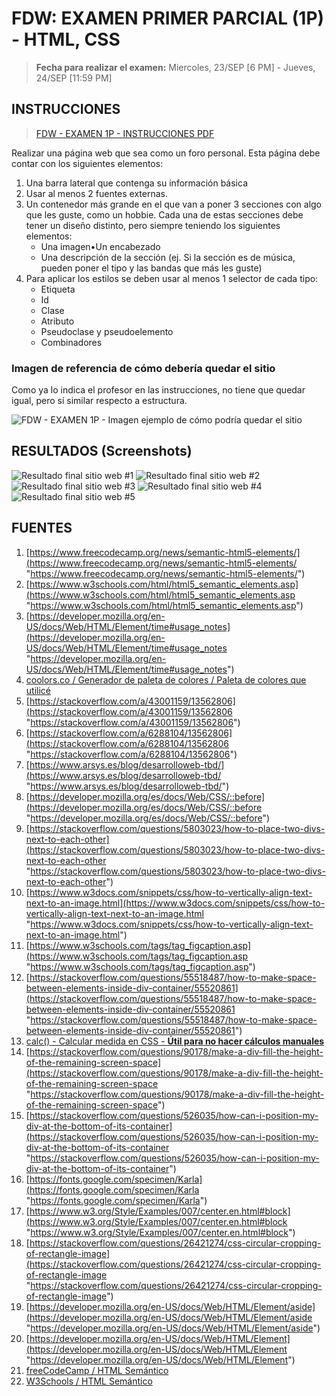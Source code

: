 # FDW: EXAMEN PRIMER PARCIAL (1P) - HTML, CSS

> **Fecha para realizar el examen:** Miercoles, 23/SEP [6 PM] - Jueves, 24/SEP
> [11:59 PM]

## INSTRUCCIONES

> [FDW - EXAMEN 1P - INSTRUCCIONES PDF](FDW_1P%20-%20INSTRUCCIONES%20Primer%20Examen%20Parcial%20-%2023-SEP-2021.pdf "FDW - EXAMEN 1P - INSTRUCCIONES PDF")

Realizar una página web que sea como un foro personal. Esta página debe contar
con los siguientes elementos:

1. Una barra lateral que contenga su información básica
2. Usar al menos 2 fuentes externas.
3. Un contenedor más grande en el que van a poner 3 secciones con algo que les
   guste, como un hobbie. Cada una de estas secciones debe tener un diseño
   distinto, pero siempre teniendo los siguientes elementos:
   - Una imagen•Un encabezado
   - Una descripción de la sección (ej. Si la sección es de música, pueden poner
     el tipo y las bandas que más les guste)
4. Para aplicar los estilos se deben usar al menos 1 selector de cada tipo:
   - Etiqueta
   - Id
   - Clase
   - Atributo
   - Pseudoclase y pseudoelemento
   - Combinadores

### Imagen de referencia de cómo debería quedar el sitio

Como ya lo indica el profesor en las instrucciones, no tiene que quedar igual,
pero sí similar respecto a estructura.

![FDW - EXAMEN 1P - Imagen ejemplo de cómo podría quedar el sitio](FDW_1P_ImagenEjemploResultadoProfe_Web%201920%20–%201.png "FDW - EXAMEN 1P - Imagen ejemplo de cómo podría quedar el sitio")

## RESULTADOS (Screenshots)

![Resultado final sitio web #1](SS_RESULTADOS/FDW_Ex1P_RESULTADOS-1.jpeg "Resultado final sitio web #1")
![Resultado final sitio web #2](SS_RESULTADOS/FDW_Ex1P_RESULTADOS-2.jpeg "Resultado final sitio web #2")
![Resultado final sitio web #3](SS_RESULTADOS/FDW_Ex1P_RESULTADOS-3.jpeg "Resultado final sitio web #3")
![Resultado final sitio web #4](SS_RESULTADOS/FDW_Ex1P_RESULTADOS-4.jpeg "Resultado final sitio web #4")
![Resultado final sitio web #5](SS_RESULTADOS/FDW_Ex1P_RESULTADOS-5.jpeg "Resultado final sitio web #5")

## FUENTES

1. [https://www.freecodecamp.org/news/semantic-html5-elements/](https://www.freecodecamp.org/news/semantic-html5-elements/ "https://www.freecodecamp.org/news/semantic-html5-elements/")
1. [https://www.w3schools.com/html/html5_semantic_elements.asp](https://www.w3schools.com/html/html5_semantic_elements.asp "https://www.w3schools.com/html/html5_semantic_elements.asp")
1. [https://developer.mozilla.org/en-US/docs/Web/HTML/Element/time#usage_notes](https://developer.mozilla.org/en-US/docs/Web/HTML/Element/time#usage_notes "https://developer.mozilla.org/en-US/docs/Web/HTML/Element/time#usage_notes")
1. [coolors.co / Generador de paleta de colores / Paleta de colores que utilicé](https://coolors.co/ececec-ad7a99-253d5b-17a398-fc814a-fc8c5a-1f0200 "coolors.co / Generador de paleta de colores / Paleta de colores que utilicé")
1. [https://stackoverflow.com/a/43001159/13562806](https://stackoverflow.com/a/43001159/13562806 "https://stackoverflow.com/a/43001159/13562806")
1. [https://stackoverflow.com/a/6288104/13562806](https://stackoverflow.com/a/6288104/13562806 "https://stackoverflow.com/a/6288104/13562806")
1. [https://www.arsys.es/blog/desarrolloweb-tbd/](https://www.arsys.es/blog/desarrolloweb-tbd/ "https://www.arsys.es/blog/desarrolloweb-tbd/")
1. [https://developer.mozilla.org/es/docs/Web/CSS/::before](https://developer.mozilla.org/es/docs/Web/CSS/::before "https://developer.mozilla.org/es/docs/Web/CSS/::before")
1. [https://stackoverflow.com/questions/5803023/how-to-place-two-divs-next-to-each-other](https://stackoverflow.com/questions/5803023/how-to-place-two-divs-next-to-each-other "https://stackoverflow.com/questions/5803023/how-to-place-two-divs-next-to-each-other")
1. [https://www.w3docs.com/snippets/css/how-to-vertically-align-text-next-to-an-image.html](https://www.w3docs.com/snippets/css/how-to-vertically-align-text-next-to-an-image.html "https://www.w3docs.com/snippets/css/how-to-vertically-align-text-next-to-an-image.html")
1. [https://www.w3schools.com/tags/tag_figcaption.asp](https://www.w3schools.com/tags/tag_figcaption.asp "https://www.w3schools.com/tags/tag_figcaption.asp")
1. [https://stackoverflow.com/questions/55518487/how-to-make-space-between-elements-inside-div-container/55520861](https://stackoverflow.com/questions/55518487/how-to-make-space-between-elements-inside-div-container/55520861 "https://stackoverflow.com/questions/55518487/how-to-make-space-between-elements-inside-div-container/55520861")
1. [calc() - Calcular medida en CSS - **Útil para no hacer cálculos manuales**](https://stackoverflow.com/a/33444984/13562806 "https://stackoverflow.com/a/33444984/13562806")
1. [https://stackoverflow.com/questions/90178/make-a-div-fill-the-height-of-the-remaining-screen-space](https://stackoverflow.com/questions/90178/make-a-div-fill-the-height-of-the-remaining-screen-space "https://stackoverflow.com/questions/90178/make-a-div-fill-the-height-of-the-remaining-screen-space")
1. [https://stackoverflow.com/questions/526035/how-can-i-position-my-div-at-the-bottom-of-its-container](https://stackoverflow.com/questions/526035/how-can-i-position-my-div-at-the-bottom-of-its-container "https://stackoverflow.com/questions/526035/how-can-i-position-my-div-at-the-bottom-of-its-container")
1. [https://fonts.google.com/specimen/Karla](https://fonts.google.com/specimen/Karla "https://fonts.google.com/specimen/Karla")
1. [https://www.w3.org/Style/Examples/007/center.en.html#block](https://www.w3.org/Style/Examples/007/center.en.html#block "https://www.w3.org/Style/Examples/007/center.en.html#block")
1. [https://stackoverflow.com/questions/26421274/css-circular-cropping-of-rectangle-image](https://stackoverflow.com/questions/26421274/css-circular-cropping-of-rectangle-image "https://stackoverflow.com/questions/26421274/css-circular-cropping-of-rectangle-image")
1. [https://developer.mozilla.org/en-US/docs/Web/HTML/Element/aside](https://developer.mozilla.org/en-US/docs/Web/HTML/Element/aside "https://developer.mozilla.org/en-US/docs/Web/HTML/Element/aside")
1. [https://developer.mozilla.org/en-US/docs/Web/HTML/Element](https://developer.mozilla.org/en-US/docs/Web/HTML/Element "https://developer.mozilla.org/en-US/docs/Web/HTML/Element")
1. [freeCodeCamp / HTML Semántico](https://www.freecodecamp.org/news/semantic-html5-elements/ "freeCodeCamp / HTML Semántico")
1. [W3Schools / HTML Semántico](https://www.w3schools.com/html/html5_semantic_elements.asp "W3Schools / HTML Semántico")
